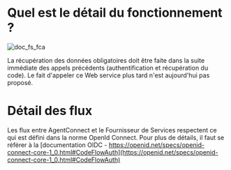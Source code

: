 # Quel est le détail du fonctionnement ?

![doc_fs_fca](https://user-images.githubusercontent.com/60473902/195838387-10aa22ef-f83f-4b12-abf7-dad3ec7828e4.png)

                        
La récupération des données obligatoires doit être faite dans la suite immédiate des appels précédents (authentification et récupération du code). Le fait d'appeler ce Web service plus tard n'est aujourd'hui pas proposé.

# Détail des flux

Les flux entre AgentConnect et le Fournisseur de Services respectent ce qui est défini dans la norme OpenId Connect. Pour plus de détails, il faut se référer à la [documentation OIDC - https://openid.net/specs/openid-connect-core-1_0.html#CodeFlowAuth](https://openid.net/specs/openid-connect-core-1_0.html#CodeFlowAuth)
